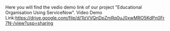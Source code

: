 Here you will find the vedio demo link of our project "Educational Organisation Using ServiceNow".
Video Demo Link:https://drive.google.com/file/d/1lzVVQnDpZmRq0uJ0xwMRO5KdPn0Fr7N-/view?usp=sharing 
